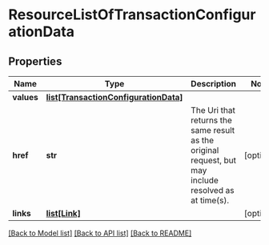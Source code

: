 # ResourceListOfTransactionConfigurationData

## Properties
Name | Type | Description | Notes
------------ | ------------- | ------------- | -------------
**values** | [**list[TransactionConfigurationData]**](TransactionConfigurationData.md) |  | 
**href** | **str** | The Uri that returns the same result as the original request,  but may include resolved as at time(s). | [optional] 
**links** | [**list[Link]**](Link.md) |  | [optional] 

[[Back to Model list]](../README.md#documentation-for-models) [[Back to API list]](../README.md#documentation-for-api-endpoints) [[Back to README]](../README.md)


